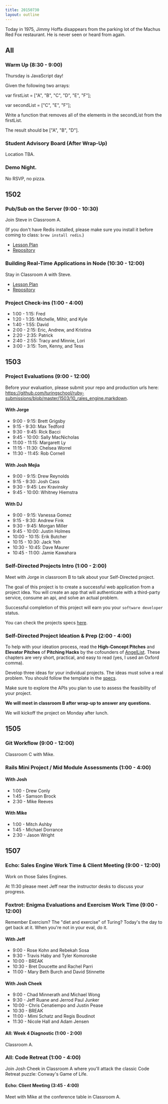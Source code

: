 ```yaml
---
title: 20150730
layout: outline
---
```


Today in 1975, Jimmy Hoffa disappears from the parking lot of the Machus Red Fox restaurant. He is never seen or heard from again.

## All

### Warm Up (8:30 - 9:00)

Thursday is JavaScript day!

Given the following two arrays:

var firstList = ["A", "B", "C", "D", "E", "F"];

var secondList = ["C", "E", "F"];

Write a function that removes all of the elements in the secondList from the firstList.

The result should be ["A", "B", "D"].

### Student Advisory Board (After Wrap-Up)

Location TBA.

### Demo Night.

No RSVP, no pizza.

## 1502

### Pub/Sub on the Server (9:00 - 10:30)

Join Steve in Classroom A.

(If you don't have Redis installed, please make sure you install it before coming to class: `brew install redis`.)

* [Lesson Plan](https://github.com/turingschool/lesson_plans/blob/master/ruby_04-apis_and_scalability/pubsub_on_the_server.markdown)
* [Repository](https://github.com/turingschool-examples/slacker)

### Building Real-Time Applications in Node (10:30 - 12:00)

Stay in Classroom A with Steve.

* [Lesson Plan](https://github.com/turingschool/lesson_plans/blob/master/ruby_04-apis_and_scalability/real_time_applications_with_node.markdown)
* [Repository](https://github.com/turingschool-examples/right-now)

### Project Check-ins (1:00 - 4:00)

* 1:00 - 1:15: Fred
* 1:20 - 1:35: Michelle, Mihir, and Kyle
* 1:40 - 1:55: David
* 2:00 - 2:15: Eric, Andrew, and Kristina
* 2:20 - 2:35: Patrick
* 2:40 - 2:55: Tracy and Minnie, Lori
* 3:00 - 3:15: Tom, Kenny, and Tess

## 1503

### Project Evaluations (9:00 - 12:00)

Before your evaluation, please submit your repo and production urls here: https://github.com/turingschool/ruby-submissions/blob/master/1503/10_rales_engine.markdown.

#### With Jorge

* 9:00 - 9:15: Brett Grigsby
* 9:15 - 9:30: Max Tedford
* 9:30 - 9:45: Rick Bacci
* 9:45 - 10:00: Sally MacNicholas
* 11:00 - 11:15: Margarett Ly
* 11:15 - 11:30: Chelsea Worrel
* 11:30 - 11:45: Rob Cornell

#### With Josh Mejia

* 9:00 - 9:15: Drew Reynolds
* 9:15 - 9:30: Josh Cass
* 9:30 - 9:45: Lev Kravinsky
* 9:45 - 10:00: Whitney Hiemstra

#### With DJ

* 9:00 - 9:15: Vanessa Gomez
* 9:15 - 9:30: Andrew Fink
* 9:30 - 9:45: Morgan Miller
* 9:45 - 10:00: Justin Holmes
* 10:00 - 10:15: Erik Butcher
* 10:15 - 10:30: Jack Yeh
* 10:30 - 10:45: Dave Maurer
* 10:45 - 11:00: Jamie Kawahara

### Self-Directed Projects Intro (1:00 - 2:00)

Meet with Jorge in classroom B to talk about your Self-Directed project.

The goal of this project is to create a successful web application from a project idea. You will create an app that will authenticate with a third-party service, consume an api, and solve an actual problem.

Successful completion of this project will earn you your `software developer` status.

You can check the projects specs [here](https://github.com/turingschool/lesson_plans/blob/master/ruby_03-professional_rails_applications/self_directed_project.markdown).

### Self-Directed Project Ideation & Prep (2:00 - 4:00)

To help with your ideation process, read the **High-Concept Pitches** and **Elevator Pitches** of **Pitching Hacks** by the cofounders of [AngelList](https://angel.co). These chapters are very short, practical, and easy to read (yes, I used an Oxford comma).

Develop three ideas for your individual projects. The ideas must solve a real problem. You should follow the template in the [specs](https://github.com/turingschool/lesson_plans/blob/master/ruby_03-professional_rails_applications/self_directed_project.markdown#project-concepts).

Make sure to explore the APIs you plan to use to assess the feasibility of your project.

**We will meet in classroom B after wrap-up to answer any questions.**

We will kickoff the project on Monday after lunch.

## 1505

### Git Workflow (9:00 - 12:00)

Classroom C with Mike.

### Rails Mini Project / Mid Module Assessments (1:00 - 4:00)

#### With Josh

* 1:00 - Drew Conly
* 1:45 - Samson Brock
* 2:30 - Mike Reeves

#### With Mike

* 1:00 - Mitch Ashby
* 1:45 - Michael Dorrance
* 2:30 - Jason Wright


## 1507

### Echo: Sales Engine Work Time & Client Meeting (9:00 - 12:00)

Work on those Sales Engines.

At 11:30 please meet Jeff near the instructor desks to discuss your progress.

### Foxtrot: Enigma Evaluations and Exercism Work Time (9:00 - 12:00)

Remember Exercism? The "diet and exercise" of Turing? Today's the day to
get back at it. When you're not in your eval, do it.

#### With Jeff

* 9:00 - Rose Kohn and Rebekah Sosa
* 9:30 - Travis Haby and Tyler Komoroske
* 10:00 - BREAK
* 10:30 - Bret Doucette and Rachel Parri
* 11:00 -  Mary Beth Burch and David Stinnette

#### With Josh Cheek

* 9:00 - Chad Minnerath and Michael Wong
* 9:30 - Jeff Ruane and Jerrod Paul Junker
* 10:00 - Chris Cenatiempo and Justin Pease
* 10:30 - BREAK
* 11:00 - Mimi Schatz and Regis Boudinot
* 11:30 - Nicole Hall and Adam Jensen

#### All: Week 4 Diagnostic (1:00 - 2:00)

Classroom A.

### All: Code Retreat (1:00 - 4:00)

Join Josh Cheek in Classroom A where you'll attack the classic Code Retreat puzzle: Conway's Game of Life.

#### Echo: Client Meeting (3:45 - 4:00)

Meet with Mike at the conference table in Classroom A.
